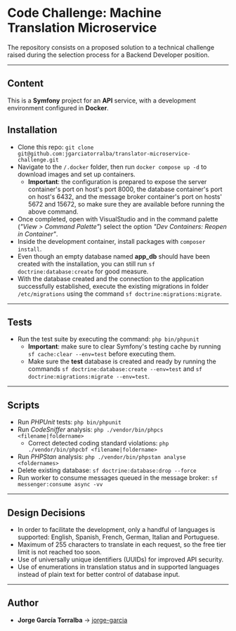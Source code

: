 # Code Challenge: Machine Translation Microservice

The repository consists on a proposed solution to a technical challenge raised during the selection process for a Backend Developer position.

---

## Content

This is a **Symfony** project for an **API** service, with a development environment configured in **Docker**.

## Installation

- Clone this repo: `git clone git@github.com:jgarciatorralba/translator-microservice-challenge.git`
- Navigate to the `/.docker` folder, then run `docker compose up -d` to download images and set up containers.
  - **Important**: the configuration is prepared to expose the server container's port on host's port 8000, the database container's port on host's 6432, and the message broker container's port on hosts' 5672 and 15672, so make sure they are available before running the above command.
- Once completed, open with VisualStudio and in the command palette (*"View > Command Palette"*) select the option *"Dev Containers: Reopen in Container"*.
- Inside the development container, install packages with `composer install`.
- Even though an empty database named **app_db** should have been created with the installation, you can still run `sf doctrine:database:create` for good measure.
- With the database created and the connection to the application successfully established, execute the existing migrations in folder `/etc/migrations` using the command `sf doctrine:migrations:migrate`.

---

## Tests

- Run the test suite by executing the command: `php bin/phpunit`
  - **Important**: make sure to clear Symfony's testing cache by running `sf cache:clear --env=test` before executing them.
  - Make sure the **test** database is created and ready by running the commands `sf doctrine:database:create --env=test` and `sf doctrine:migrations:migrate --env=test`.

---

## Scripts

- Run *PHPUnit* tests: `php bin/phpunit`
- Run *CodeSniffer* analysis: `php ./vendor/bin/phpcs <filename|foldername>`
  - Correct detected coding standard violations: `php ./vendor/bin/phpcbf <filename|foldername>`
- Run *PHPStan* analysis: `php ./vendor/bin/phpstan analyse <foldernames>`
- Delete existing database: `sf doctrine:database:drop --force`
- Run worker to consume messages queued in the message broker: `sf messenger:consume async -vv`

---

## Design Decisions

- In order to facilitate the development, only a handful of languages is supported: English, Spanish, French, German, Italian and Portuguese.
- Maximum of 255 characters to translate in each request, so the free tier limit is not reached too soon.
- Use of universally unique identifiers (UUIDs) for improved API security.
- Use of enumerations in translation status and in supported languages instead of plain text for better control of database input.

---

## Author

- **Jorge García Torralba** &#8594; [jorge-garcia](https://github.com/jgarciatorralba)
